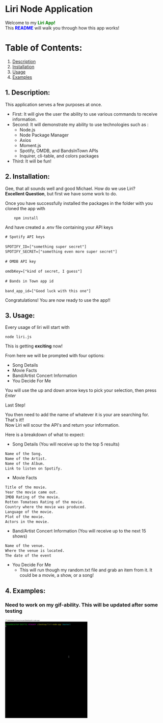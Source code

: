 # Liri Node Application

Welcome to my <span style="color:green">**Liri App!**</span><br>
This <span style="color:blue">**README**</span> will walk you through how this app works!

# Table of Contents:
1. [Description](#desc)
2. [Installation](#install)
3. [Usage](#use)
4. [Examples](#example)

<a name="desc"></a>
## 1. Description:
This application serves a few purposes at once.
- First: It will give the user the ability to use various commands to receive information.
- Second: It will demonstrate my ability to use technologies such as :<br>
    - Node.js<br>
    - Node Package Manager<br>
    - Axios<br>
    - Moment.js<br>
    - Spotify, OMDB, and BandsInTown APIs<br>
    - Inquirer, cli-table, and colors packages
- Third: It will be fun!

<a name="install"></a>
## 2. Installation:
Gee, that all sounds well and good Michael. How do we use Liri?<br>
**Excellent Question**, but first we have some work to do.<br>

Once you have successfully installed the packages in the folder with you cloned the app with
```
    npm install
```
And have created a .env file containing your API keys
```
# Spotify API keys

SPOTIFY_ID=["something super secret"]
SPOTIFY_SECRET=["something even more super secret"]

# OMDB API key

omdbKey=["kind of secret, I guess"]

# Bands in Town app id

band_app_id=["Good luck with this one"]
```

Congratulations! You are now ready to use the app!!

<a name="use"></a>
## 3. Usage:

Every usage of liri will start with 
```
node liri.js
```
This is getting **exciting** now!

From here we will be prompted with four options:
- Song Details
- Movie Facts
- Band/Artist Concert Information
- You Decide For Me

You will use the up and down arrow keys to pick your selection, then press *_Enter_*

Last Step!

You then need to add the name of whatever it is your are searching for.<br>
That's it!!<br>
Now Liri will scour the API's and return your information.

Here is a breakdown of what to expect:
- Song Details (You will receive up to the top 5 results)
```
Name of the Song.
Name of the Artist.
Name of the Album.
Link to listen on Spotify.
```
- Movie Facts
```
Title of the movie.
Year the movie came out.
IMDB Rating of the movie.
Rotten Tomatoes Rating of the movie.
Country where the movie was produced.
Language of the movie.
Plot of the movie.
Actors in the movie.
```
- Band/Artist Concert Information (You will receive up to the next 15 shows)
```
Name of the venue.
Where the venue is located.
The date of the event
```
- You Decide For Me
    - This will run though my random.txt file and grab an item from it. It could be a movie, a show, or a song!

<a name="example"></a>
## 4. Examples:

### Need to work on my gif-ability. This will be updated after some testing

![alt text](./images/liriSongDemo.gif "Song Demo")
